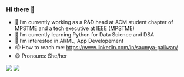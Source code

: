 ### Hi there 👋

<!--
**Tech29-sam/Tech29-sam** is a ✨ _special_ ✨ repository because its `README.md` (this file) appears on your GitHub profile.

Here are some ideas to get you started:
-->

- 🔭 I’m currently working as a R&D head at ACM student chapter of MPSTME and a tech executive at IEEE (MPSTME)
- 🌱 I’m currently learning Python for Data Science and DSA
- 👀 I’m interested in AI/ML, App Developement
- 📫 How to reach me: https://www.linkedin.com/in/saumya-pailwan/
- 😄 Pronouns: She/her

<img align="center" src="https://github-readme-stats.vercel.app/api?username=Tech29-sam&&count_private=true&&show_icons=true&&theme=chartreuse-dark" />
<img align="center" src="https://github-readme-stats.vercel.app/api/top-langs/?username=Tech29-sam&layout=compact&&theme=chartreuse-dark" />
